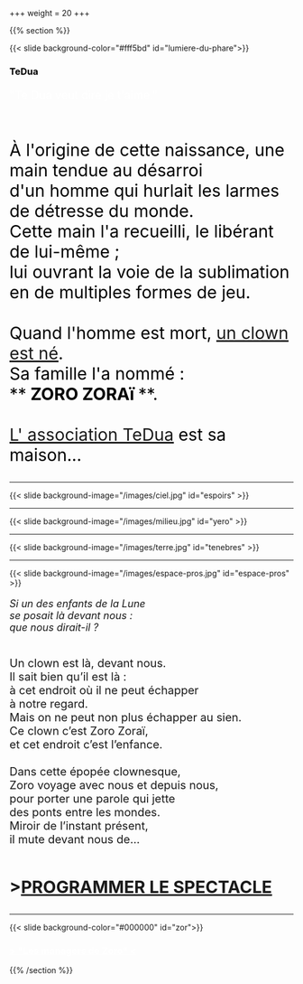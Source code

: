 +++
weight = 20
+++


{{% section %}}

{{< slide background-color="#fff5bd" id="lumiere-du-phare">}}
<h3> <a style="color:black"> TeDua</a> </h3>

<p style="font-size:20px;color:white;"> "Te Dua veut dire je t'aime." </p> <br>
<p style="font-size:30px;color:black;">À l'origine de cette naissance,
une main tendue au désarroi<br> d'un homme qui hurlait les larmes de détresse du monde.<br>
Cette main l'a recueilli, le libérant de lui-même ;<br>
lui ouvrant la voie de la sublimation <br>en de multiples formes de jeu.<br><br>
Quand l'homme est mort, <a href="https://zorozorai.land/#/sa-naissance" target="_blank"><u>un clown est né</u></a>.<br>
Sa famille l'a nommé :<br>
**<strong> ZORO ZORAï </strong>**.<br><br> <a href="https://association-tedua.fr" target="_blank"><u>L' association TeDua</u></a> est sa maison...</p>

---

{{< slide background-image="/images/ciel.jpg" id="espoirs" >}}

---

{{< slide background-image="/images/milieu.jpg" id="yero" >}}

---

{{< slide background-image="/images/terre.jpg" id="tenebres" >}}

---

{{< slide background-image="/images/espace-pros.jpg" id="espace-pros" >}}

<p style="font-size:18px;text-align:left;font-style:italic;"><i>Si un des enfants de la Lune<br> se posait là devant nous : <br> que nous dirait-il ?</i><br><br></p>
<p style="font-size:20px;text-align:left;">Un clown est là, devant nous.<br>
Il sait bien qu’il est là : <br>à cet endroit où il ne peut échapper <br>à notre regard.<br>
Mais on ne peut non plus échapper au sien.<br>
Ce clown c’est Zoro Zoraï,<br> et cet endroit c’est l’enfance.<br>
<br>
Dans cette épopée clownesque,<br> Zoro voyage avec nous et depuis nous,<br> pour porter une parole qui jette <br>des ponts entre les mondes.<br>
Miroir de l’instant présent,<br> il mute devant nous de...<br><br></p>
<p style="font-size:30px;text-align:left;"><strong>><a href="https://cloud.cestlebouquet.fr/index.php/s/YyCtLPrfGg24H9o" target="_blank">PROGRAMMER LE SPECTACLE</a></strong></p>




---

{{< slide background-color="#000000" id="zor">}}

<h3> <a href="#/lumiere-du-phare" style="color:white">  > <u>"Les managers de Zoro"</u> < </a> </h3>

{{% /section %}}
